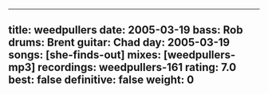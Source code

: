 
---
title: weedpullers
date: 2005-03-19
bass:	Rob
drums:	Brent
guitar:	Chad
day: 2005-03-19
songs: [she-finds-out]
mixes: [weedpullers-mp3]
recordings: weedpullers-161
rating: 7.0
best: false
definitive: false
weight: 0
---
